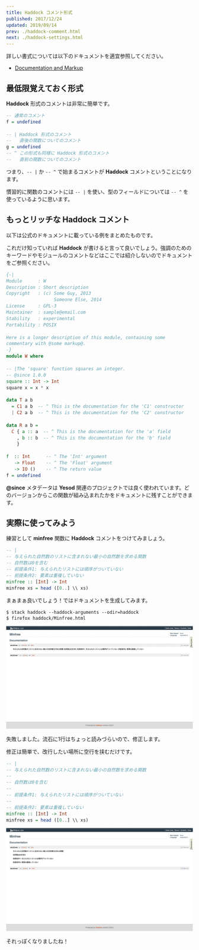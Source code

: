 ```yaml
---
title: Haddock コメント形式
published: 2017/12/24
updated: 2019/09/14
prev: ./haddock-comment.html
next: ./haddock-settings.html
---
```


詳しい書式については以下のドキュメントを適宜参照してください。

- [Documentation and Markup](http://haskell-haddock.readthedocs.io/en/latest/markup.html)

## 最低限覚えておく形式

**Haddock** 形式のコメントは非常に簡単です。

```haskell
-- 通常のコメント
f = undefined

-- | Haddock 形式のコメント
--   直後の関数についてのコメント
g = undefined
-- ^ この形式も同様に Haddock 形式のコメント
--   直前の関数についてのコメント
```

つまり、`-- |` か `-- ^` で始まるコメントが **Haddock** コメントということになります。

慣習的に関数のコメントには `-- |` を使い、型のフィールドについては `-- ^` を使っているように思います。

## もっとリッチな Haddock コメント

以下は公式のドキュメントに載っている例をまとめたものです。

これだけ知っていれば **Haddock** が書けると言って良いでしょう。強調のためのキーワードやモジュールのコメントなどはここでは紹介しないのでドキュメントをご参照ください。

```haskell
{-|
Module      : W
Description : Short description
Copyright   : (c) Some Guy, 2013
                  Someone Else, 2014
License     : GPL-3
Maintainer  : sample@email.com
Stability   : experimental
Portability : POSIX

Here is a longer description of this module, containing some
commentary with @some markup@.
-}
module W where

-- |The 'square' function squares an integer.
-- @since 1.0.0
square :: Int -> Int
square x = x * x

data T a b
  = C1 a b  -- ^ This is the documentation for the 'C1' constructor
  | C2 a b  -- ^ This is the documentation for the 'C2' constructor

data R a b =
  C { a :: a  -- ^ This is the documentation for the 'a' field
    , b :: b  -- ^ This is the documentation for the 'b' field
    }

f  :: Int      -- ^ The 'Int' argument
   -> Float    -- ^ The 'Float' argument
   -> IO ()    -- ^ The return value
f = undefined
```

**@since** メタデータは **Yesod** 関連のプロジェクトでは良く使われています。どのバージョンからこの関数が組み込まれたかをドキュメントに残すことができます。

## 実際に使ってみよう

練習として **minfree** 関数に **Haddock** コメントをつけてみましょう。

```haskell
-- |
-- 与えられた自然数のリストに含まれない最小の自然数を求める関数
-- 自然数は0を含む
-- 前提条件1: 与えられたリストには順序がついていない
-- 前提条件2: 要素は重複していない
minfree :: [Int] -> Int
minfree xs = head ([0..] \\ xs)
```

まぁまぁ良いでしょう！ではドキュメントを生成してみます。

```shell-session
$ stack haddock --haddock-arguments --odir=haddock
$ firefox haddock/Minfree.html
```

![](/images/haddock03.jpeg)

失敗しました。流石に1行はちょっと読みづらいので、修正します。

修正は簡単で、改行したい場所に空行を挟むだけです。

```haskell
-- |
-- 与えられた自然数のリストに含まれない最小の自然数を求める関数
--
-- 自然数は0を含む
--
-- 前提条件1: 与えられたリストには順序がついていない
--
-- 前提条件2: 要素は重複していない
minfree :: [Int] -> Int
minfree xs = head ([0..] \\ xs)
```

![](/images/haddock04.jpeg)

それっぽくなりましたね！
